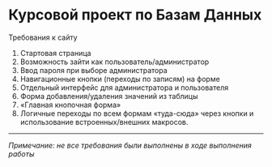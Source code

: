 # Курсовой проект по Базам Данных

Требования к сайту
1.  Стартовая страница
2.  Возможность зайти как пользователь/администратор
3.  Ввод пароля при выборе администратора
4.  Навигационные кнопки (переходы по записям) на форме
5.  Отдельный интерфейс для администратора и пользователя
6.  Форма добавления/удаления значений из таблицы
7.  «Главная кнопочная форма»
8.  Логичные переходы по всем формам «туда-сюда» через кнопки и использование встроенных/внешних макросов.
***
*Примечание: не все требования были выполнены в ходе выполнения работы*
